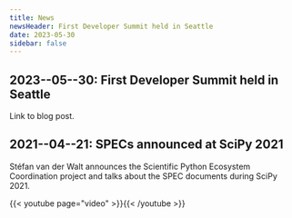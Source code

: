 ```yaml
---
title: News
newsHeader: First Developer Summit held in Seattle
date: 2023-05-30
sidebar: false
---
```


## 2023--05--30: First Developer Summit held in Seattle

Link to blog post.

## 2021--04--21: SPECs announced at SciPy 2021

Stéfan van der Walt announces the Scientific Python Ecosystem Coordination project and
talks about the SPEC documents during SciPy 2021.

{{< youtube page="video" >}}{{< /youtube >}}
